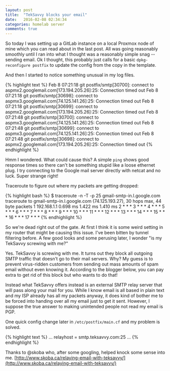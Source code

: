 ```yaml
---
layout: post
title:  "TekSavvy blocks your email"
date:   2016-02-08 02:34:34
categories: homelab server
comments: true
---
```

So today I was setting up a GitLab instance on a local Proxmox node of mine which you can read about in the last post. All was going reasonably smoothly until I ran into what I thought was a reasonably simple snag -- sending email. Ok I thought, this probably just calls for a basic `dpkg-reconfigure postfix` to update the config from the copy in the template.

And then I started to notice something unusual in my log files.

{% highlight text %}
Feb  8 07:21:18 git postfix/smtp[30700]: connect to aspmx2.googlemail.com[173.194.205.26]:25: Connection timed out
Feb  8 07:21:18 git postfix/smtp[30698]: connect to aspmx3.googlemail.com[74.125.141.26]:25: Connection timed out
Feb  8 07:21:18 git postfix/smtp[30699]: connect to aspmx2.googlemail.com[173.194.205.26]:25: Connection timed out
Feb  8 07:21:48 git postfix/smtp[30700]: connect to aspmx3.googlemail.com[74.125.141.26]:25: Connection timed out
Feb  8 07:21:48 git postfix/smtp[30699]: connect to aspmx3.googlemail.com[74.125.141.26]:25: Connection timed out
Feb  8 07:21:48 git postfix/smtp[30698]: connect to aspmx2.googlemail.com[173.194.205.26]:25: Connection timed out
{% endhighlight %}

Hmm I wondered. What could cause this? A simple `ping` shows good response times so there can't be something stupid like a loose ethernet plug. I try connecting to the Google mail server directly with netcat and no luck. Super strange right!

Traceroute to figure out where my packets are getting dropped:

{% highlight bash %}
$ traceroute -n -T -p 25 gmail-smtp-in.l.google.com
traceroute to gmail-smtp-in.l.google.com (74.125.193.27), 30 hops max, 44 byte packets
1  192.168.1.1  0.698 ms  1.422 ms  1.410 ms
2  * * *
3  * * *
4  * * *
5  * * *
6  * * *
7  * * *
8  * * *
9  * * *
10  * * *
11  * * *
12  * * *
13  * * *
14  * * *
15  * * *
16  * * *
17  * * *
{% endhighlight %}

So we're dead right out of the gate. At first I think it is some weird setting in my router that might be causing this issue. I've been bitten by tunnel filtering before. A few good looks and some perusing later, I wonder "is my TekSavvy screwing with me?"

Yes. TekSavvy is screwing with me. It turns out they block all outgoing SMTP traffic that doesn't go to their mail servers. Why? My guess is to prevent virus-ridden customers from sending out mass amounts of spam email without even knowing it. According to the blogger below, you can pay extra to get rid of this block but who wants to do that!

Instead what TekSavvy offers instead is an external SMTP relay server that will pass along your mail for you. While I know email is all based in plain text and my ISP already has all my packets anyway, it does kind of bother me to be forced into handing over all my email just to get it sent. However, I suppose the true answer to making unintended people not read my email is PGP.

One quick config change later in `/etc/postfix/main.cf` and my problem is solved.

{% highlight text %}
...
relayhost = smtp.teksavvy.com:25
...
{% endhighlight %}

Thanks to @skoba who, after some googling, helped knock some sense into me. [http://www.skoba.ca/relaying-email-with-teksavvy/](http://www.skoba.ca/relaying-email-with-teksavvy/)
